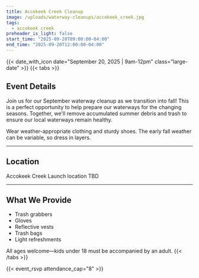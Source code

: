 ```yaml
---
title: Accokeek Creek Cleanup
image: /uploads/waterway-cleanups/accokeek_creek.jpg
tags:
  - accokeek creek
preheader_is_light: false
start_time: "2025-09-20T09:00:00-04:00"
end_time: "2025-09-20T12:00:00-04:00"
---
```


{{< date_with_icon date="September 20, 2025 | 9am-12pm" class="large-date" >}}
{{< tabs >}}
## Event Details

Join us for our September waterway cleanup as we transition into fall! This is a perfect opportunity to help prepare our waterways for the changing seasons. Together, we'll remove accumulated summer debris and trash to ensure our local waterways remain healthy.

Wear weather-appropriate clothing and sturdy shoes. The early fall weather can be variable, so dress in layers.

---
## Location

Accokeek Creek
Launch location TBD

---
## What We Provide

- Trash grabbers
- Gloves
- Reflective vests
- Trash bags
- Light refreshments

All ages welcome—kids under 18 must be accompanied by an adult.
{{< /tabs >}}

{{< event_rsvp attendance_cap="8" >}}
